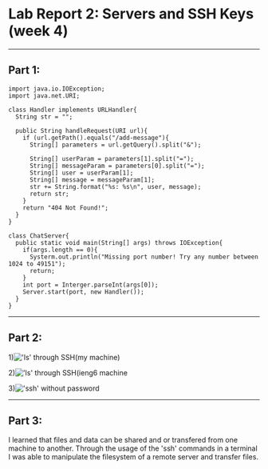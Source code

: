 # Lab Report 2: Servers and SSH Keys (week 4)
---
## Part 1:

```
import java.io.IOException;
import java.net.URI;

class Handler implements URLHandler{
  String str = "";

  public String handleRequest(URI url){
    if (url.getPath().equals("/add-message"){
      String[] parameters = url.getQuery().split("&");

      String[] userParam = parameters[1].split("=");
      String[] messageParam = parameters[0].split("=");
      String[] user = userParam[1];
      String[] message = messageParam[1];
      str += String.format("%s: %s\n", user, message);
      return str;
    }
    return "404 Not Found!";
  }
}

class ChatServer{
  public static void main(String[] args) throws IOException{
    if(args.length == 0){
      Systerm.out.println("Missing port number! Try any number between 1024 to 49151");
      return;
    }
    int port = Interger.parseInt(args[0]);
    Server.start(port, new Handler());
  }
}
```
---
## Part 2:
1)!['ls' through SSH(my machine)](http://github.com/Domenicj1/cse15l-lab-reports/assets/146692334/c5d6079a-eef9-4df0-bb54-e9e272375109)

2)!['ls' through SSH(ieng6 machine](https://github.com/Domenicj1/cse15l-lab-reports/assets/146692334/1e1ab46a-0a32-4305-a4df-306f1b2d0f44)

3)!['ssh' without password](https://github.com/Domenicj1/cse15l-lab-reports/assets/146692334/3fbd2bc4-1e4d-44b3-b738-7881e8b21876)

---
## Part 3:
I learned that files and data can be shared and or transfered from one machine to another. Through the usage of the 'ssh' commands in a terminal I was able to manipulate the filesystem of a remote server and transfer files.
